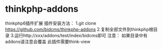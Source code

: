 # thinkphp-addons
thinkphp6插件扩展
插件安装方法：
1.git clone https://github.com/bidcms/thinkphp-addons
2.复制全部文件到thinkphp根目录
3.运行http://xxx/addons/test/index/bidcms即可
注意：
如果目录中有addons请注意会覆盖
此插件需要think-view
